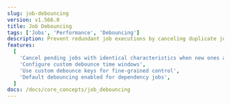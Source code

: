```yaml
---
slug: job-debouncing
version: v1.566.0
title: Job Debouncing
tags: ['Jobs', 'Performance', 'Debouncing']
description: Prevent redundant job executions by canceling duplicate jobs within a specified time window. Debouncing is enabled by default for dependency jobs.
features:
  [
    'Cancel pending jobs with identical characteristics when new ones arrive',
    'Configure custom debounce time windows',
    'Use custom debounce keys for fine-grained control',
    'Default debouncing enabled for dependency jobs',
  ]
docs: /docs/core_concepts/job_debouncing
---
```

